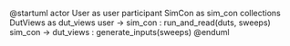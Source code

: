 @startuml
actor User as user
participant SimCon as sim_con
collections DutViews as dut_views
user -> sim_con : run_and_read(duts, sweeps)
sim_con -> dut_views : generate_inputs(sweeps)
@enduml
